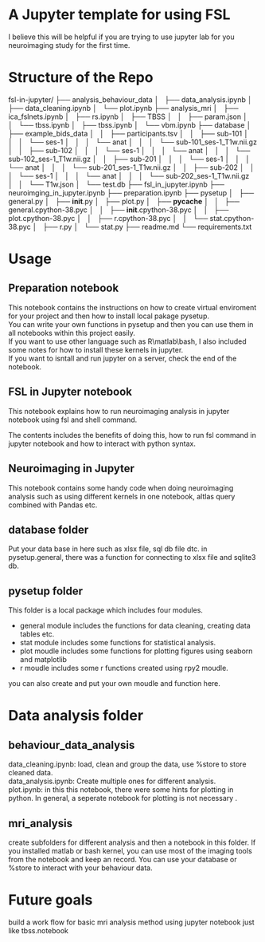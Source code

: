 # A Jupyter template for using FSL
I believe this will be helpful if you are trying to use jupyter lab for you neuroimaging study for the first time.

# Structure of the Repo

fsl-in-jupyter/
├── analysis_behaviour_data
│   ├── data_analysis.ipynb
│   ├── data_cleaning.ipynb
│   └── plot.ipynb
├── analysis_mri
│   ├── ica_fslnets.ipynb
│   ├── rs.ipynb
│   ├── TBSS
│   │   ├── param.json
│   │   └── tbss.ipynb
│   ├── tbss.ipynb
│   └── vbm.ipynb
├── database
│   ├── example_bids_data
│   │   ├── participants.tsv
│   │   ├── sub-101
│   │   │   └── ses-1
│   │   │       └── anat
│   │   │           └── sub-101_ses-1_T1w.nii.gz
│   │   ├── sub-102
│   │   │   └── ses-1
│   │   │       └── anat
│   │   │           └── sub-102_ses-1_T1w.nii.gz
│   │   ├── sub-201
│   │   │   └── ses-1
│   │   │       └── anat
│   │   │           └── sub-201_ses-1_T1w.nii.gz
│   │   ├── sub-202
│   │   │   └── ses-1
│   │   │       └── anat
│   │   │           └── sub-202_ses-1_T1w.nii.gz
│   │   └── T1w.json
│   └── test.db
├── fsl_in_jupyter.ipynb
├── neuroimging_in_jupyter.ipynb
├── preparation.ipynb
├── pysetup
│   ├── general.py
│   ├── __init__.py
│   ├── plot.py
│   ├── __pycache__
│   │   ├── general.cpython-38.pyc
│   │   ├── __init__.cpython-38.pyc
│   │   ├── plot.cpython-38.pyc
│   │   ├── r.cpython-38.pyc
│   │   └── stat.cpython-38.pyc
│   ├── r.py
│   └── stat.py
├── readme.md
└── requirements.txt

# Usage
## Preparation notebook
This notebook contains the instructions on how to create virtual enviroment for your project and then how to install local pakage pysetup.    
You can write your own functions in pysetup and then you can use them in all notebooks within this project easily.     
If you want to use other language such as R\matlab\bash, I also included some notes for how to install these kernels in jupyter.     
If you want to isntall and run jupyter on a server, check the end of the notebook.

## FSL in Jupyter notebook
This notebook explains how to run neuroimaging analysis in jupyter notebook using fsl and shell command.

The contents includes the benefits of doing this, how to run fsl command in jupyter notebook and 
how to interact with python syntax.
## Neuroimaging in Jupyter
This notebook contains some handy code when doing neuroimaging analysis such as using different kernels in one notebook, altlas query combined with Pandas etc.


## database folder
Put your data base in here such as xlsx file, sql db file dtc. in pysetup.general, there was a function for connecting to xlsx file and sqlite3 db.

## pysetup folder
This folder is a local package which includes four modules. 
* general module includes the functions for data cleaning, creating data tables etc.
* stat module includes some functions for statistical analysis.
* plot moudle includes some functions for plotting figures using seaborn and matplotlib
* r moudle includes some r functions created using rpy2 moudle.

you can also create and put your own moudle and function here.

# Data analysis folder
## behaviour_data_analysis
data_cleaning.ipynb: load, clean and group the data, use %store to store cleaned data.    
data_analysis.ipynb: Create multiple ones for different analysis.     
plot.ipynb: in this this notebook, there were some hints for plotting in python. 
In general, a seperate notebook for plotting is not necessary .

## mri_analysis
create subfolders for different analysis and then a notebook in this folder.
If you installed matlab or bash kernel, you can use most of
the imaging tools from the notebook and keep an record. 
You can use your database or %store to interact with your behaviour data. 

# Future goals
build a work flow for basic mri analysis method using jupyter notebook just like tbss.notebook

